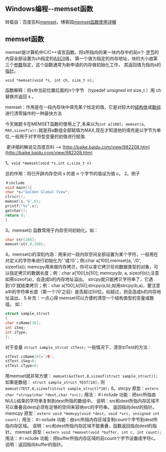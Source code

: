 ## Windows编程--memset函数

转载自：百度百科[memset](https://baike.baidu.com/item/memset/4747579?fr=aladdin)，博客园[memset函数使用详解](http://www.cnblogs.com/xiaolongchase/archive/2011/10/22/2221326.html)

## memset函数

memset是计算机中C/C++语言函数。将s所指向的某一块内存中的前n个 [字节](https://baike.baidu.com/item/%E5%AD%97%E8%8A%82)的内容全部设置为ch指定的[ASCII](https://baike.baidu.com/item/ASCII)值， 第一个值为指定的内存地址，块的大小由第三个[参数](https://baike.baidu.com/item/%E5%8F%82%E6%95%B0)指定，这个函数通常为新申请的内存做初始化工作， 其返回值为指向s的[指针](https://baike.baidu.com/item/%E6%8C%87%E9%92%88)。

`void *memset(void *s, int ch, size_t n);`

函数解释：将s中当前位置后面的n个字节 （typedef unsigned int size_t ）用 ch 替换并返回 s 。

memset：作用是在一段内存块中填充某个给定的值，它是对较大的[结构体](https://baike.baidu.com/item/%E7%BB%93%E6%9E%84%E4%BD%93)或[数组](https://baike.baidu.com/item/%E6%95%B0%E7%BB%84)进行清零操作的一种最快方法

​	今天做题卡在MEMSET函数的使用上了,本来以为`int a[100]; memset(a, MAX,sizeof(a));`就是将a数组全部赋值为MAX,现在才知道他的填充是以字节为单位,一般用于对字符型变量的初值进行赋值.

​	更详细的解说见百度百科 --> [http://baike.baidu.com/view/982208.htm](http://baike.baidu.com/view/982208.htm) 

1。`void *memset(void *s,int c,size_t n)`

总的作用：将已开辟内存空间 s 的首 n 个字节的值设为值 c。
2。例子

```c++
＃include
void main(){
char *s="Golden Global View";
clrscr();
memset(s,'G',6);
printf("%s",s);
getchar();
return 0;
}　
```

3。memset() 函数常用于内存空间初始化。如：

```c++
char str[100];
memset(str,0,100);
```


4。memset()的深刻内涵：用来对一段内存空间全部设置为某个字符，一般用在对定义的字符串进行初始化为‘ ’或‘/0’；例:char a[100];memset(a, '/0', sizeof(a));
memcpy用来做内存拷贝，你可以拿它拷贝任何数据类型的对象，可以指定拷贝的数据长度；例：char a[100],b[50]; memcpy(b, a, sizeof(b));注意如用sizeof(a)，会造成b的内存地址溢出。
strcpy就只能拷贝字符串了，它遇到'/0'就结束拷贝；例：char a[100],b[50];strcpy(a,b);如用strcpy(b,a)，要注意a中的字符串长度（第一个‘/0’之前）是否超过50位，如超过，则会造成b的内存地址溢出。
5.补充：一点心得
memset可以方便的清空一个结构类型的变量或数组。
如：

```c++
struct sample_struct
{
char csName[16];
int iSeq;
int iType;
};
```


对于变量
`struct sample_strcut stTest;`
一般情况下，清空stTest的方法：

```c++
stTest.csName[0]='/0';
stTest.iSeq=0;
stTest.iType=0;
```

用memset就非常方便：
`memset(&stTest,0,sizeof(struct sample_struct));`
如果是数组：
`struct sample_struct TEST[10];`
则
`memset(TEST,0,sizeof(struct sample_struct)*10);`
6。strcpy
原型：`extern char *strcpy(char *dest,char *src);`
用法：＃i nclude
功能：把src所指由NULL结束的字符串复制到dest所指的数组中。
说明：src和dest所指内存区域不可以重叠且dest必须有足够的空间来容纳src的字符串。
返回指向dest的指针。
memcpy
原型：`extern void *memcpy(void *dest, void *src, unsigned int count);`
用法：＃i nclude
功能：由src所指内存区域复制count个字节到dest所指内存区域。
说明：src和dest所指内存区域不能重叠，函数返回指向dest的指针。
memset
原型：`extern void *memset(void *buffer, int c, int count);`
用法：＃i nclude
功能：把buffer所指内存区域的前count个字节设置成字符c。
说明：返回指向buffer的指针。
